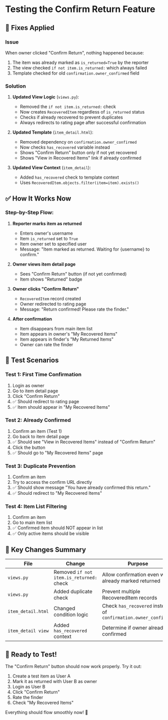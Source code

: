 # Testing the Confirm Return Feature

## 🔧 Fixes Applied

### Issue
When owner clicked "Confirm Return", nothing happened because:
1. The item was already marked as `is_returned=True` by the reporter
2. The view checked `if not item.is_returned:` which always failed
3. Template checked for old `confirmation.owner_confirmed` field

### Solution
1. **Updated View Logic** (`views.py`):
   - Removed the `if not item.is_returned:` check
   - Now creates `RecoveredItem` regardless of `is_returned` status
   - Checks if already recovered to prevent duplicates
   - Always redirects to rating page after successful confirmation

2. **Updated Template** (`item_detail.html`):
   - Removed dependency on `confirmation.owner_confirmed`
   - Now checks `has_recovered` variable instead
   - Shows "Confirm Return" button only if not yet recovered
   - Shows "View in Recovered Items" link if already confirmed

3. **Updated View Context** (`item_detail`):
   - Added `has_recovered` check to template context
   - Uses `RecoveredItem.objects.filter(item=item).exists()`

## ✅ How It Works Now

### Step-by-Step Flow:

1. **Reporter marks item as returned**
   - Enters owner's username
   - Item `is_returned` set to `True`
   - Item owner set to specified user
   - Message: "Item marked as returned. Waiting for {username} to confirm."

2. **Owner views item detail page**
   - Sees "Confirm Return" button (if not yet confirmed)
   - Item shows "Returned" badge

3. **Owner clicks "Confirm Return"**
   - `RecoveredItem` record created
   - Owner redirected to rating page
   - Message: "Return confirmed! Please rate the finder."

4. **After confirmation**
   - Item disappears from main item list
   - Item appears in owner's "My Recovered Items"
   - Item appears in finder's "My Returned Items"
   - Owner can rate the finder

## 🧪 Test Scenarios

### Test 1: First Time Confirmation
1. Login as owner
2. Go to item detail page
3. Click "Confirm Return"
4. ✅ Should redirect to rating page
5. ✅ Item should appear in "My Recovered Items"

### Test 2: Already Confirmed
1. Confirm an item (Test 1)
2. Go back to item detail page
3. ✅ Should see "View in Recovered Items" instead of "Confirm Return"
4. Click the button
5. ✅ Should go to "My Recovered Items" page

### Test 3: Duplicate Prevention
1. Confirm an item
2. Try to access the confirm URL directly
3. ✅ Should show message "You have already confirmed this return."
4. ✅ Should redirect to "My Recovered Items"

### Test 4: Item List Filtering
1. Confirm an item
2. Go to main item list
3. ✅ Confirmed item should NOT appear in list
4. ✅ Only active items should be visible

## 🎯 Key Changes Summary

| File | Change | Purpose |
|------|--------|---------|
| `views.py` | Removed `if not item.is_returned:` check | Allow confirmation even when already marked returned |
| `views.py` | Added duplicate check | Prevent multiple RecoveredItem records |
| `item_detail.html` | Changed condition logic | Check `has_recovered` instead of `confirmation.owner_confirmed` |
| `item_detail view` | Added `has_recovered` context | Determine if owner already confirmed |

## 🚀 Ready to Test!

The "Confirm Return" button should now work properly. Try it out:
1. Create a test item as User A
2. Mark it as returned with User B as owner
3. Login as User B
4. Click "Confirm Return"
5. Rate the finder
6. Check "My Recovered Items"

Everything should flow smoothly now! 🎉
